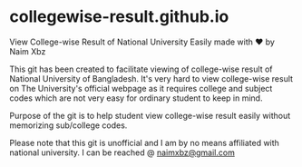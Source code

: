 # collegewise-result.github.io
View College-wise Result of National University Easily made with ❤️ by Naim Xbz

This git has been created to facilitate viewing of college-wise result of National University of Bangladesh. 
It's very hard to view college-wise result on The University's official webpage as it requires college and subject codes which are not very easy for ordinary student to keep in mind. 

Purpose of the git is to help student view college-wise result easily without memorizing sub/college codes.

Please note that this git is unofficial and I am by no means affiliated with national university.
I can be reached @ naimxbz@gmail.com
